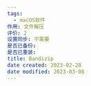 ```yaml
---
tags:
  - macOS软件
作用: 文件解压
评价: 2
设置同步: 不需要
是否已备份:
是否已重装:
title: Bandizip
date created: 2023-02-28
date modified: 2023-03-08
---
```

